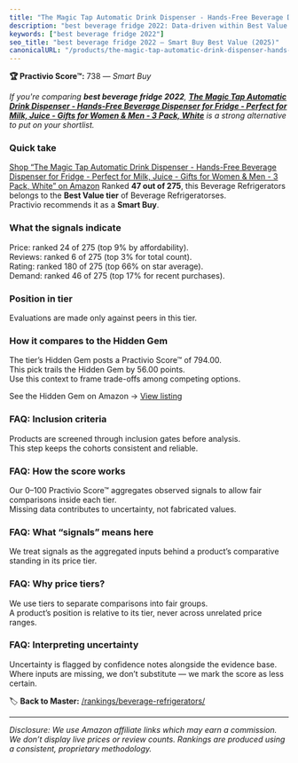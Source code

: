 ```yaml
---
title: "The Magic Tap Automatic Drink Dispenser - Hands-Free Beverage Dispenser for Fridge - Perfect for Milk, Juice - Gifts for Women & Men - 3 Pack, White"
description: "best beverage fridge 2022: Data-driven within Best Value ranking using the Practivio Score™. Positioned by quality, value, demand, findability, momentum."
keywords: ["best beverage fridge 2022"]
seo_title: "best beverage fridge 2022 — Smart Buy Best Value (2025)"
canonicalURL: "/products/the-magic-tap-automatic-drink-dispenser-hands-free-beverage-dispenser-for-fridge-perfect-for-milk-juice-gifts-for-women-men-3-pack-white-B09PJP6M3F/"
---
```


**🏆 Practivio Score™:** 738 — _Smart Buy_


*If you're comparing **best beverage fridge 2022**, **[The Magic Tap Automatic Drink Dispenser - Hands-Free Beverage Dispenser for Fridge - Perfect for Milk, Juice - Gifts for Women & Men - 3 Pack, White](https://www.amazon.com/dp/B09PJP6M3F?tag=practivio-20)** is a strong alternative to put on your shortlist.*
### Quick take
[Shop “The Magic Tap Automatic Drink Dispenser - Hands-Free Beverage Dispenser for Fridge - Perfect for Milk, Juice - Gifts for Women & Men - 3 Pack, White” on Amazon](https://www.amazon.com/dp/B09PJP6M3F?tag=practivio-20)
Ranked **47 out of 275**, this Beverage Refrigerators belongs to the **Best Value tier** of Beverage Refrigeratorses.  
Practivio recommends it as a **Smart Buy**.

### What the signals indicate
Price: ranked 24 of 275 (top 9% by affordability).  
Reviews: ranked 6 of 275 (top 3% for total count).  
Rating: ranked 180 of 275 (top 66% on star average).  
Demand: ranked 46 of 275 (top 17% for recent purchases).

### Position in tier
Evaluations are made only against peers in this tier.

### How it compares to the Hidden Gem
The tier’s Hidden Gem posts a Practivio Score™ of 794.00.  
This pick trails the Hidden Gem by 56.00 points.  
Use this context to frame trade-offs among competing options.  

See the Hidden Gem on Amazon → [View listing](https://www.amazon.com/dp/B00IR8H55A?tag=practivio-20)

### FAQ: Inclusion criteria
Products are screened through inclusion gates before analysis.  
This step keeps the cohorts consistent and reliable.

### FAQ: How the score works
Our 0–100 Practivio Score™ aggregates observed signals to allow fair comparisons inside each tier.  
Missing data contributes to uncertainty, not fabricated values.

### FAQ: What “signals” means here
We treat signals as the aggregated inputs behind a product’s comparative standing in its price tier.

### FAQ: Why price tiers?
We use tiers to separate comparisons into fair groups.  
A product’s position is relative to its tier, never across unrelated price ranges.

### FAQ: Interpreting uncertainty
Uncertainty is flagged by confidence notes alongside the evidence base.  
Where inputs are missing, we don’t substitute — we mark the score as less certain.


🏷️ **Back to Master:** [/rankings/beverage-refrigerators/](/rankings/beverage-refrigerators/)

---
_Disclosure: We use Amazon affiliate links which may earn a commission. We don’t display live prices or review counts. Rankings are produced using a consistent, proprietary methodology._
